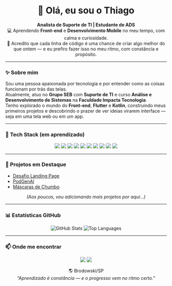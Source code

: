 <h1 align="center">👋 Olá, eu sou o Thiago</h1>

<p align="center">
  <b>Analista de Suporte de TI | Estudante de ADS</b><br>
  💻 Aprendendo <b>Front-end</b> e <b>Desenvolvimento Mobile</b> no meu tempo, com calma e curiosidade.<br>
  🌱 Acredito que cada linha de código é uma chance de criar algo melhor do que ontem — e eu prefiro fazer isso no meu ritmo, com constância e propósito.
</p>

---

### ✨ Sobre mim

Sou uma pessoa apaixonada por tecnologia e por entender como as coisas funcionam por trás das telas.  
Atualmente, atuo no **Grupo SEB** com **Suporte de TI** e curso **Análise e Desenvolvimento de Sistemas** na **Faculdade Impacta Tecnologia**.  
Tenho explorado o mundo do **Front-end**, **Flutter** e **Kotlin**, construindo meus primeiros projetos e descobrindo o prazer de ver ideias virarem interface — seja em uma tela web ou em um app.

---

### 🧠 Tech Stack (em aprendizado)
<p align="center">
  <img src="https://img.shields.io/badge/HTML5-E34F26?style=for-the-badge&logo=html5&logoColor=white"/>
  <img src="https://img.shields.io/badge/CSS3-1572B6?style=for-the-badge&logo=css3&logoColor=white"/>
  <img src="https://img.shields.io/badge/JavaScript-F7DF1E?style=for-the-badge&logo=javascript&logoColor=black"/>
  <img src="https://img.shields.io/badge/Flutter-02569B?style=for-the-badge&logo=flutter&logoColor=white"/>
  <img src="https://img.shields.io/badge/Kotlin-7F52FF?style=for-the-badge&logo=kotlin&logoColor=white"/>
  <img src="https://img.shields.io/badge/Jetpack_Compose-4285F4?style=for-the-badge&logo=android&logoColor=white"/>
  <img src="https://img.shields.io/badge/Git-F05033?style=for-the-badge&logo=git&logoColor=white"/>
  <img src="https://img.shields.io/badge/GitHub-181717?style=for-the-badge&logo=github&logoColor=white"/>
  <img src="https://img.shields.io/badge/VSCode-0078D4?style=for-the-badge&logo=visual-studio-code&logoColor=white"/>
  <img src="https://img.shields.io/badge/Android_Studio-3DDC84?style=for-the-badge&logo=android-studio&logoColor=white"/>
</p>

---

### 🚀 Projetos em Destaque
- [Desafio Landing Page](https://github.com/thiago-pereira79/desafio-landing-page)  
- [PodGenAI](https://github.com/thiago-pereira79/PodGenAI)  
- [Máscaras de Chumbo](https://github.com/thiago-pereira79/mascaras-de-chumbo)

<p align="center"><i>(Aos poucos, vou adicionando mais projetos por aqui...)</i></p>

---

### 📊 Estatísticas GitHub
<p align="center">
  <img src="https://github-readme-stats.vercel.app/api?username=thiago-pereira79&show_icons=true&theme=tokyonight&hide_border=true" alt="GitHub Stats"/>
  <img src="https://github-readme-stats.vercel.app/api/top-langs/?username=thiago-pereira79&layout=compact&theme=tokyonight&hide_border=true" alt="Top Languages"/>
</p>

---

### 📫 Onde me encontrar
<p align="center">
  <a href="https://linkedin.com/in/thiago-pereira79"><img src="https://img.shields.io/badge/LinkedIn-0077B5?style=for-the-badge&logo=linkedin&logoColor=white"/></a>
  <a href="mailto:t.firmiano.79@gmail.com"><img src="https://img.shields.io/badge/Gmail-D14836?style=for-the-badge&logo=gmail&logoColor=white"/></a>
</p>

<p align="center">
  🌎 Brodowski/SP <br>
  <i>“Aprendizado é constância — e o progresso vem no ritmo certo.”</i>
</p>
